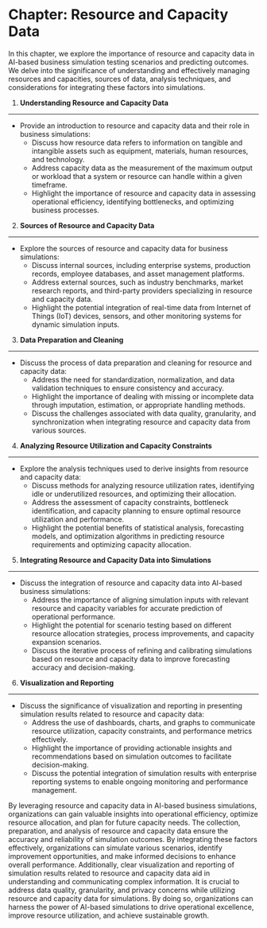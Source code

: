 Chapter: Resource and Capacity Data
===================================

In this chapter, we explore the importance of resource and capacity data in AI-based business simulation testing scenarios and predicting outcomes. We delve into the significance of understanding and effectively managing resources and capacities, sources of data, analysis techniques, and considerations for integrating these factors into simulations.

1. **Understanding Resource and Capacity Data**
-----------------------------------------------

* Provide an introduction to resource and capacity data and their role in business simulations:
  * Discuss how resource data refers to information on tangible and intangible assets such as equipment, materials, human resources, and technology.
  * Address capacity data as the measurement of the maximum output or workload that a system or resource can handle within a given timeframe.
  * Highlight the importance of resource and capacity data in assessing operational efficiency, identifying bottlenecks, and optimizing business processes.

2. **Sources of Resource and Capacity Data**
--------------------------------------------

* Explore the sources of resource and capacity data for business simulations:
  * Discuss internal sources, including enterprise systems, production records, employee databases, and asset management platforms.
  * Address external sources, such as industry benchmarks, market research reports, and third-party providers specializing in resource and capacity data.
  * Highlight the potential integration of real-time data from Internet of Things (IoT) devices, sensors, and other monitoring systems for dynamic simulation inputs.

3. **Data Preparation and Cleaning**
------------------------------------

* Discuss the process of data preparation and cleaning for resource and capacity data:
  * Address the need for standardization, normalization, and data validation techniques to ensure consistency and accuracy.
  * Highlight the importance of dealing with missing or incomplete data through imputation, estimation, or appropriate handling methods.
  * Discuss the challenges associated with data quality, granularity, and synchronization when integrating resource and capacity data from various sources.

4. **Analyzing Resource Utilization and Capacity Constraints**
--------------------------------------------------------------

* Explore the analysis techniques used to derive insights from resource and capacity data:
  * Discuss methods for analyzing resource utilization rates, identifying idle or underutilized resources, and optimizing their allocation.
  * Address the assessment of capacity constraints, bottleneck identification, and capacity planning to ensure optimal resource utilization and performance.
  * Highlight the potential benefits of statistical analysis, forecasting models, and optimization algorithms in predicting resource requirements and optimizing capacity allocation.

5. **Integrating Resource and Capacity Data into Simulations**
--------------------------------------------------------------

* Discuss the integration of resource and capacity data into AI-based business simulations:
  * Address the importance of aligning simulation inputs with relevant resource and capacity variables for accurate prediction of operational performance.
  * Highlight the potential for scenario testing based on different resource allocation strategies, process improvements, and capacity expansion scenarios.
  * Discuss the iterative process of refining and calibrating simulations based on resource and capacity data to improve forecasting accuracy and decision-making.

6. **Visualization and Reporting**
----------------------------------

* Discuss the significance of visualization and reporting in presenting simulation results related to resource and capacity data:
  * Address the use of dashboards, charts, and graphs to communicate resource utilization, capacity constraints, and performance metrics effectively.
  * Highlight the importance of providing actionable insights and recommendations based on simulation outcomes to facilitate decision-making.
  * Discuss the potential integration of simulation results with enterprise reporting systems to enable ongoing monitoring and performance management.

By leveraging resource and capacity data in AI-based business simulations, organizations can gain valuable insights into operational efficiency, optimize resource allocation, and plan for future capacity needs. The collection, preparation, and analysis of resource and capacity data ensure the accuracy and reliability of simulation outcomes. By integrating these factors effectively, organizations can simulate various scenarios, identify improvement opportunities, and make informed decisions to enhance overall performance. Additionally, clear visualization and reporting of simulation results related to resource and capacity data aid in understanding and communicating complex information. It is crucial to address data quality, granularity, and privacy concerns while utilizing resource and capacity data for simulations. By doing so, organizations can harness the power of AI-based simulations to drive operational excellence, improve resource utilization, and achieve sustainable growth.
